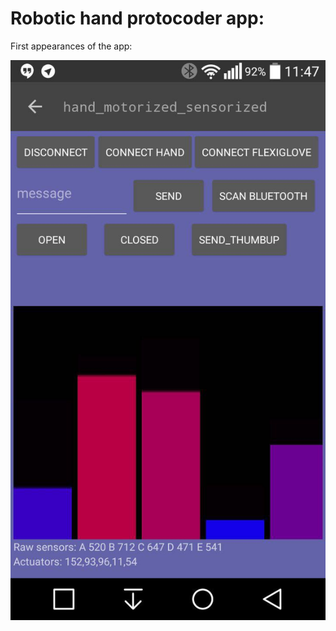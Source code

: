 Robotic hand protocoder app:
============================

First appearances of the app:

<img align="center" src="docs/photo_2015-06-17_00-00-25.jpg" />
